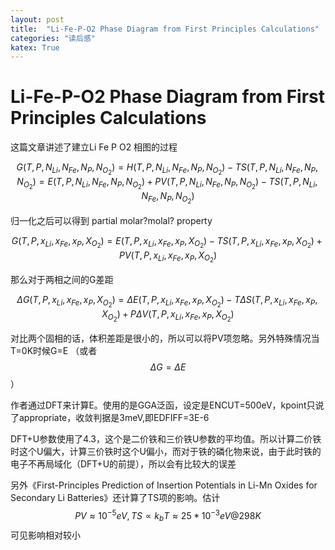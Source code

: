 ```yaml
---
layout: post
title:  "Li-Fe-P-O2 Phase Diagram from First Principles Calculations"
categories: "读后感"
katex: True
---
```



# Li-Fe-P-O2 Phase Diagram from First Principles Calculations
这篇文章讲述了建立Li Fe P O2 相图的过程

$$G(T,P,N_{Li},N_{Fe},N_P,N_{O_2})=H(T,P,N_{Li},N_{Fe},N_P,N_{O_2})-TS(T,P,N_{Li},N_{Fe},N_P,N_{O_2})=E(T,P,N_{Li},N_{Fe},N_P,N_{O_2})+PV(T,P,N_{Li},N_{Fe},N_P,N_{O_2})-TS(T,P,N_{Li},N_{Fe},N_P,N_{O_2})$$

归一化之后可以得到 partial molar?molal? property

$$G(T,P,x_{Li},x_{Fe},x_P,X_{O_2})=E(T,P,x_{Li},x_{Fe},x_P,X_{O_2})-TS(T,P,x_{Li},x_{Fe},x_P,X_{O_2})+PV(T,P,x_{Li},x_{Fe},x_P,X_{O_2})$$

那么对于两相之间的G差距

$$\Delta G(T,P,x_{Li},x_{Fe},x_P,X_{O_2})=\Delta E(T,P,x_{Li},x_{Fe},x_P,X_{O_2}) - T\Delta S(T,P,x_{Li},x_{Fe},x_P,X_{O_2}) + P\Delta V(T,P,x_{Li},x_{Fe},x_P,X_{O_2})$$

对比两个固相的话，体积差距是很小的，所以可以将PV项忽略。另外特殊情况当T=0K时候G=E （或者$$\Delta G=\Delta E$$）

作者通过DFT来计算E。使用的是GGA泛函，设定是ENCUT=500eV，kpoint只说了appropriate，收敛判据是3meV,即EDFIFF=3E-6

DFT+U参数使用了4.3，这个是二价铁和三价铁U参数的平均值。所以计算二价铁时这个U偏大，计算三价铁时这个U偏小，而对于铁的磷化物来说，由于此时铁的电子不再局域化（DFT+U的前提），所以会有比较大的误差


另外《First-Principles Prediction of Insertion Potentials in Li-Mn Oxides for Secondary Li Batteries》还计算了TS项的影响。估计$$PV\approx 10^{-5}eV , TS\propto k_bT \approx 25*10^{-3}eV @ 298K$$ 可见影响相对较小